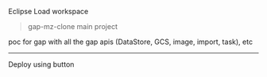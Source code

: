 Eclipse
Load workspace
> gap-mz-clone main project 

poc for gap with all the gap apis (DataStore, GCS, image, import, task), etc 

*** 

Deploy using button

